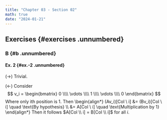 ```yaml
---
title: "Chapter 03 - Section 02"
math: true
date: "2024-01-21"
---
```


## Exercises {#exercises .unnumbered}

### B {#b .unnumbered}

#### Ex. 2 {#ex.-2 .unnumbered}

$(\rightarrow)$ Trivial.

$(\leftarrow)$ Consider
$$
v_i = \begin{bmatrix}
        0 \\\\
        \vdots \\\\
        1 \\\\
        \vdots \\\\
        0
    \end{bmatrix}
$$
Where only ith position is $1$. Then
\begin{align*}
    (Av_i)[Col \\ i] &= (Bv_i)[Col \\ i] \quad \text{By hypothesis} \\\\
                     &= A[Col \\ i] \quad \text{Multiplication by 1}
\end{align*}
Then it follows $A[Col \\ i] = B[Col \\ i]$ for all $i$.
